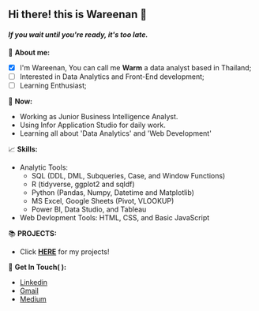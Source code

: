 ## Hi there! this is Wareenan 🐤
#### _If you wait until you're ready, it's too late._

📂	**About me:**
- [x] I'm Wareenan, You can call me **Warm** a data analyst based in Thailand;
- [ ] Interested in Data Analytics and Front-End development;
- [ ] Learning Enthusiast;

📌 **Now:**
- Working as Junior Business Intelligence Analyst.
- Using Infor Application Studio for daily work.
- Learning all about 'Data Analytics' and 'Web Development'

📈 **Skills:**
- Analytic Tools: 
  - SQL (DDL, DML, Subqueries, Case, and Window Functions)
  - R (tidyverse, ggplot2 and sqldf)
  - Python (Pandas, Numpy, Datetime and Matplotlib)
  - MS Excel, Google Sheets (Pivot, VLOOKUP)
  - Power BI, Data Studio, and Tableau
- Web Devlopment Tools: HTML, CSS, and Basic JavaScript

📚 **PROJECTS:**
- Click <a href="https://github.com/wareenan/Portfolio-Guide" target="_blank"><strong>HERE</strong></a> for my projects!

:handshake: **Get In Touch( ):**
- <a href="https://www.linkedin.com/in/wareenanb/" target="_blank">Linkedin</a>
- <a href="mailto:wnwareenan@gmail.com" target="_blank">Gmail</a>
- <a href="https://medium.com/@wnwareenan" target="_blank">Medium</a>

<!---
wareenan/wareenan is a ✨ special ✨ repository because its `README.md` (this file) appears on your GitHub profile.
You can click the Preview link to take a look at your changes.
--->
